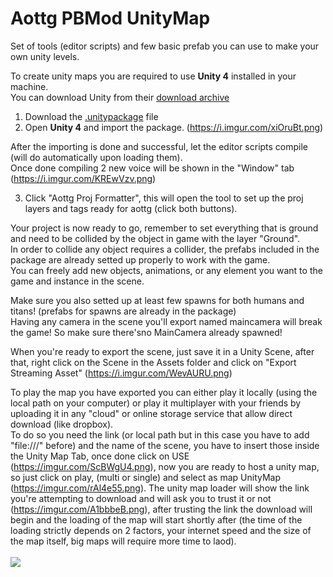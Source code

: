 # Aottg PBMod UnityMap

Set of tools (editor scripts) and few basic prefab you can use to make your own unity levels.

To create unity maps you are required to use <b>Unity 4</b> installed in your machine.<br/>
You can download Unity from their <a href = "https://unity3d.com/get-unity/download/archive"> download archive </a>

1) Download the <a href = "https://github.com/Mi-Sad/AottgUnityMap/raw/main/Aottg_PBMod_UnityMap_Tools.unitypackage">.unitypackage</a> file
2) Open <b>Unity 4</b> and import the package. (https://i.imgur.com/xiOruBt.png)

After the importing is done and successful, let the editor scripts compile (will do automatically upon loading them).<br/>
Once done compiling 2 new voice will be shown in the "Window" tab (https://i.imgur.com/KREwVzv.png)<br/>

3) Click "Aottg Proj Formatter", this will open the tool to set up the proj layers and tags ready for aottg (click both buttons).

Your project is now ready to go, remember to set everything that is ground and need to be collided by the object in game with the layer "Ground".<br/>
In order to collide any object requires a collider, the prefabs included in the package are already setted up properly to work with the game.<br/>
You can freely add new objects, animations, or any element you want to the game and instance in the scene.

Make sure you also setted up at least few spawns for both humans and titans! (prefabs for spawns are already in the package)<br/>
Having any camera in the scene you'll export named maincamera will break the game! So make sure there'sno MainCamera already spawned!

When you're ready to export the scene, just save it in a Unity Scene, after that, right click on the Scene in the Assets folder and click on "Export Streaming Asset" (https://i.imgur.com/WevAURU.png)

To play the map you have exported you can either play it locally (using the local path on your computer) or play it multiplayer with your friends 
by uploading it in any "cloud" or online storage service that allow direct download (like dropbox).<br/>
To do so you need the link (or local path but in this case you have to add "file:///" before) and the name of the scene, you have to insert those inside the Unity Map
Tab, once done click on USE (https://imgur.com/ScBWgU4.png), now you are ready to host a unity map, so just click on play, (multi or single) and select as map UnityMap (https://imgur.com/rAl4e55.png).
The unity map loader will show the link you're attempting to download and will ask you to trust it or not (https://imgur.com/A1bbbeB.png), after trusting the link the download will begin and the 
loading of the map will start shortly after (the time of the loading strictly depends on 2 factors, your internet speed and the size of the map itself, big maps will
require more time to laod).<br/><br/>
<img src="https://imgur.com/1WI9fzH.png">
